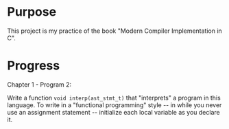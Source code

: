 Purpose
=======

This project is my practice of the book "Modern Compiler Implementation in C".

Progress
========

Chapter 1 - Program 2:

Write a function `void interp(ast_stmt_t)` that "interprets" a program in
this language. To write in a "functional programming" style -- in while you
never use an assignment statement -- initialize each local variable as you
declare it.
